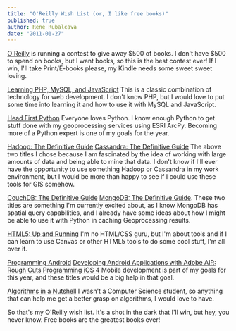 ```yaml
---
title: "O'Reilly Wish List (or, I like free books)"
published: true
author: Rene Rubalcava
date: "2011-01-27"
---
```


[O'Reilly](http://oreilly.com/store/index.html) is running a contest to give away $500 of books. I don't have $500 to spend on books, but I want books, so this is the best contest ever! If I win, I'll take Print/E-books please, my Kindle needs some sweet sweet loving.

[Learning PHP, MySQL, and JavaScript](http://oreilly.com/catalog/9780596157135/) This is a classic combination of technology for web development. I don't know PHP, but I would love to put some time into learning it and how to use it with MySQL and JavaScript.

[Head First Python](http://oreilly.com/catalog/9781449382674/) Everyone loves Python. I know enough Python to get stuff done with my geoprocessing services using ESRI ArcPy. Becoming more of a Python expert is one of my goals for the year.

[Hadoop: The Definitive Guide](http://oreilly.com/catalog/9781449389734/) [Cassandra: The Definitive Guide](http://oreilly.com/catalog/9781449390419/) The above two titles I chose because I am fascinated by the idea of working with large amounts of data and being able to mine that data. I don't know if I'll ever have the opportunity to use something Hadoop or Cassandra in my work environment, but I would be more than happy to see if I could use these tools for GIS somehow.

[CouchDB: The Definitive Guide](http://oreilly.com/catalog/9780596155902) [MongoDB: The Definitive Guide](http://oreilly.com/catalog/0636920001096/). These two titles are something I'm currently excited about, as I know MongoDB has spatial query capabilities, and I already have some ideas about how I might be able to use it with Python in caching Geoprocessing results.

[HTML5: Up and Running](http://oreilly.com/catalog/9780596806026/) I'm no HTML/CSS guru, but I'm about tools and if I can learn to use Canvas or other HTML5 tools to do some cool stuff, I'm all over it.

[Programming Android](http://oreilly.com/catalog/9781449302689/) [Developing Android Applications with Adobe AIR: Rough Cuts](http://oreilly.com/catalog/9781449394813/) [Programming iOS 4](http://oreilly.com/catalog/9781449302672/) Mobile development is part of my goals for this year, and these titles would be a big help in that goal.

[Algorithms in a Nutshell](http://oreilly.com/catalog/9780596516246/) I wasn't a Computer Science student, so anything that can help me get a better grasp on algorithms, I would love to have.

So that's my O'Reilly wish list. It's a shot in the dark that I'll win, but hey, you never know. Free books are the greatest books ever!
